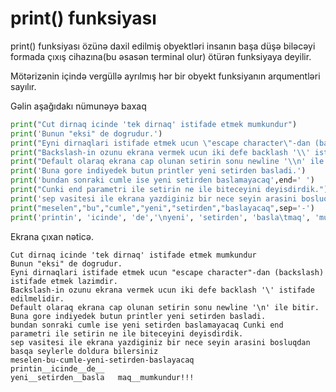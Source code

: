 # print() funksiyası

print() funksiyası özünə daxil edilmiş obyektləri insanın başa düşə biləcəyi formada çıxış cihazına(bu əsasən terminal olur) ötürən funksiyaya deyilir.

Mötərizənin içində vergüllə ayrılmış hər bir obyekt funksiyanın arqumentləri sayılır.

Gəlin aşağıdakı nümunəyə baxaq

```python
print("Cut dirnaq icinde 'tek dirnaq' istifade etmek mumkundur")
print('Bunun "eksi" de dogrudur.')
print("Eyni dirnaqlari istifade etmek ucun \"escape character\"-dan (backslash) istifade etmek lazimdir.")
print("Backslash-in ozunu ekrana vermek ucun iki defe backlash '\\' istifade edilmelidir.")
print("Default olaraq ekrana cap olunan setirin sonu newline '\\n' ile bitir.")
print('Buna gore indiyedek butun printler yeni setirden basladi.')
print('bundan sonraki cumle ise yeni setirden baslamayacaq',end=' ')
print("Cunki end parametri ile setirin ne ile biteceyini deyisdirdik.")
print('sep vasitesi ile ekrana yazdiginiz bir nece seyin arasini bosluqdan basqa seylerle doldura bilersiniz')
print("meselen","bu","cumle","yeni","setirden","baslayacaq",sep='-')
print('printin', 'icinde', 'de','\nyeni', 'setirden', 'basla\tmaq', 'mumkundur',sep='__',end='!!!')
```

Ekrana çıxan nəticə.

```
Cut dirnaq icinde 'tek dirnaq' istifade etmek mumkundur
Bunun "eksi" de dogrudur.
Eyni dirnaqlari istifade etmek ucun "escape character"-dan (backslash) istifade etmek lazimdir.
Backslash-in ozunu ekrana vermek ucun iki defe backlash '\' istifade edilmelidir.
Default olaraq ekrana cap olunan setirin sonu newline '\n' ile bitir.
Buna gore indiyedek butun printler yeni setirden basladi.
bundan sonraki cumle ise yeni setirden baslamayacaq Cunki end parametri ile setirin ne ile biteceyini deyisdirdik.
sep vasitesi ile ekrana yazdiginiz bir nece seyin arasini bosluqdan basqa seylerle doldura bilersiniz
meselen-bu-cumle-yeni-setirden-baslayacaq
printin__icinde__de__
yeni__setirden__basla   maq__mumkundur!!!
```
